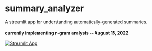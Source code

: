 # summary_analyzer
A streamlit app for understanding automatically-generated summaries.

#### currently implementing n-gram analysis -- August 15, 2022

[![Streamlit App](https://static.streamlit.io/badges/streamlit_badge_black_white.svg)](https://mpolinsky-summary-analyzer-streamlit-app-mwt5te.streamlitapp.com/)
